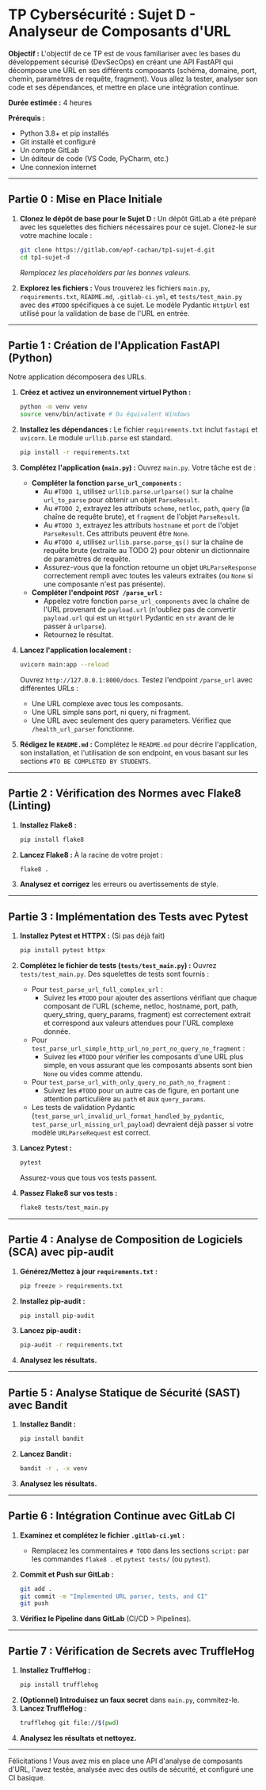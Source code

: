 # TP Cybersécurité : Sujet D - Analyseur de Composants d'URL

**Objectif :** L'objectif de ce TP est de vous familiariser avec les bases du développement sécurisé (DevSecOps) en créant une API FastAPI qui décompose une URL en ses différents composants (schéma, domaine, port, chemin, paramètres de requête, fragment). Vous allez la tester, analyser son code et ses dépendances, et mettre en place une intégration continue.

**Durée estimée :** 4 heures

**Prérequis :**
*   Python 3.8+ et pip installés
*   Git installé et configuré
*   Un compte GitLab
*   Un éditeur de code (VS Code, PyCharm, etc.)
*   Une connexion internet

---

## Partie 0 : Mise en Place Initiale

1.  **Clonez le dépôt de base pour le Sujet D :**
    Un dépôt GitLab a été préparé avec les squelettes des fichiers nécessaires pour ce sujet. Clonez-le sur votre machine locale :
    ```bash
    git clone https://gitlab.com/epf-cachan/tp1-sujet-d.git
    cd tp1-sujet-d
    ```
    *Remplacez les placeholders par les bonnes valeurs.*

2.  **Explorez les fichiers :**
    Vous trouverez les fichiers `main.py`, `requirements.txt`, `README.md`, `.gitlab-ci.yml`, et `tests/test_main.py` avec des `#TODO` spécifiques à ce sujet. Le modèle Pydantic `HttpUrl` est utilisé pour la validation de base de l'URL en entrée.

---

## Partie 1 : Création de l'Application FastAPI (Python)

Notre application décomposera des URLs.

1.  **Créez et activez un environnement virtuel Python :**
    ```bash
    python -m venv venv
    source venv/bin/activate # Ou équivalent Windows
    ```

2.  **Installez les dépendances :**
    Le fichier `requirements.txt` inclut `fastapi` et `uvicorn`. Le module `urllib.parse` est standard.
    ```bash
    pip install -r requirements.txt
    ```

3.  **Complétez l'application (`main.py`) :**
    Ouvrez `main.py`. Votre tâche est de :
    *   **Compléter la fonction `parse_url_components` :**
        *   Au `#TODO 1`, utilisez `urllib.parse.urlparse()` sur la chaîne `url_to_parse` pour obtenir un objet `ParseResult`.
        *   Au `#TODO 2`, extrayez les attributs `scheme`, `netloc`, `path`, `query` (la chaîne de requête brute), et `fragment` de l'objet `ParseResult`.
        *   Au `#TODO 3`, extrayez les attributs `hostname` et `port` de l'objet `ParseResult`. Ces attributs peuvent être `None`.
        *   Au `#TODO 4`, utilisez `urllib.parse.parse_qs()` sur la chaîne de requête brute (extraite au TODO 2) pour obtenir un dictionnaire de paramètres de requête.
        *   Assurez-vous que la fonction retourne un objet `URLParseResponse` correctement rempli avec toutes les valeurs extraites (ou `None` si une composante n'est pas présente).
    *   **Compléter l'endpoint `POST /parse_url` :**
        *   Appelez votre fonction `parse_url_components` avec la chaîne de l'URL provenant de `payload.url` (n'oubliez pas de convertir `payload.url` qui est un `HttpUrl` Pydantic en `str` avant de le passer à `urlparse`).
        *   Retournez le résultat.

4.  **Lancez l'application localement :**
    ```bash
    uvicorn main:app --reload
    ```
    Ouvrez `http://127.0.0.1:8000/docs`. Testez l'endpoint `/parse_url` avec différentes URLs :
    *   Une URL complexe avec tous les composants.
    *   Une URL simple sans port, ni query, ni fragment.
    *   Une URL avec seulement des query parameters.
    Vérifiez que `/health_url_parser` fonctionne.

5.  **Rédigez le `README.md` :**
    Complétez le `README.md` pour décrire l'application, son installation, et l'utilisation de son endpoint, en vous basant sur les sections `#TO BE COMPLETED BY STUDENTS`.

---

## Partie 2 : Vérification des Normes avec Flake8 (Linting)

1.  **Installez Flake8 :**
    ```bash
    pip install flake8
    ```
2.  **Lancez Flake8 :**
    À la racine de votre projet :
    ```bash
    flake8 .
    ```
3.  **Analysez et corrigez** les erreurs ou avertissements de style.

---

## Partie 3 : Implémentation des Tests avec Pytest

1.  **Installez Pytest et HTTPX :** (Si pas déjà fait)
    ```bash
    pip install pytest httpx
    ```
2.  **Complétez le fichier de tests (`tests/test_main.py`) :**
    Ouvrez `tests/test_main.py`. Des squelettes de tests sont fournis :
    *   Pour `test_parse_url_full_complex_url` :
        *   Suivez les `#TODO` pour ajouter des assertions vérifiant que chaque composant de l'URL (scheme, netloc, hostname, port, path, query_string, query_params, fragment) est correctement extrait et correspond aux valeurs attendues pour l'URL complexe donnée.
    *   Pour `test_parse_url_simple_http_url_no_port_no_query_no_fragment` :
        *   Suivez les `#TODO` pour vérifier les composants d'une URL plus simple, en vous assurant que les composants absents sont bien `None` ou vides comme attendu.
    *   Pour `test_parse_url_with_only_query_no_path_no_fragment` :
        *   Suivez les `#TODO` pour un autre cas de figure, en portant une attention particulière au `path` et aux `query_params`.
    *   Les tests de validation Pydantic (`test_parse_url_invalid_url_format_handled_by_pydantic`, `test_parse_url_missing_url_payload`) devraient déjà passer si votre modèle `URLParseRequest` est correct.

3.  **Lancez Pytest :**
    ```bash
    pytest
    ```
    Assurez-vous que tous vos tests passent.

4.  **Passez Flake8 sur vos tests :**
    ```bash
    flake8 tests/test_main.py
    ```

---

## Partie 4 : Analyse de Composition de Logiciels (SCA) avec pip-audit

1.  **Générez/Mettez à jour `requirements.txt` :**
    ```bash
    pip freeze > requirements.txt
    ```
2.  **Installez pip-audit :**
    ```bash
    pip install pip-audit
    ```
3.  **Lancez pip-audit :**
    ```bash
    pip-audit -r requirements.txt
    ```
4.  **Analysez les résultats.**

---

## Partie 5 : Analyse Statique de Sécurité (SAST) avec Bandit

1.  **Installez Bandit :**
    ```bash
    pip install bandit
    ```
2.  **Lancez Bandit :**
    ```bash
    bandit -r . -x venv
    ```
3.  **Analysez les résultats.**

---

## Partie 6 : Intégration Continue avec GitLab CI

1.  **Examinez et complétez le fichier `.gitlab-ci.yml` :**
    *   Remplacez les commentaires `# TODO` dans les sections `script:` par les commandes `flake8 .` et `pytest tests/` (ou `pytest`).

2.  **Commit et Push sur GitLab :**
    ```bash
    git add .
    git commit -m "Implemented URL parser, tests, and CI"
    git push
    ```

3.  **Vérifiez le Pipeline dans GitLab** (CI/CD > Pipelines).

---

## Partie 7 : Vérification de Secrets avec TruffleHog

1.  **Installez TruffleHog :**
    ```bash
    pip install trufflehog
    ```
2.  **(Optionnel) Introduisez un faux secret** dans `main.py`, commitez-le.
3.  **Lancez TruffleHog :**
    ```bash
    trufflehog git file://$(pwd)
    ```
4.  **Analysez les résultats et nettoyez.**

---

Félicitations ! Vous avez mis en place une API d'analyse de composants d'URL, l'avez testée, analysée avec des outils de sécurité, et configuré une CI basique.